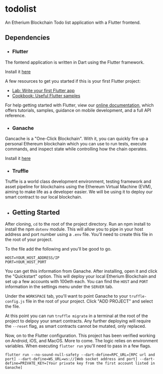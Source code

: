 # todolist

An Etherium Blockchain Todo list application with a Flutter frontend.

## Dependencies

-  ### Flutter

The fontend application is written in Dart using the Flutter framework.

Install it [here](https://flutter.dev/docs/get-started/install)

A few resources to get you started if this is your first Flutter project:

- [Lab: Write your first Flutter app](https://flutter.dev/docs/get-started/codelab)
- [Cookbook: Useful Flutter samples](https://flutter.dev/docs/cookbook)

For help getting started with Flutter, view our
[online documentation](https://flutter.dev/docs), which offers tutorials,
samples, guidance on mobile development, and a full API reference.

- ### Ganache

Gancache is a "One-Click Blockchain". With it, you can quickly fire up a personal Ethereum blockchain which you can use to run tests, execute commands, and inspect state while controlling how the chain operates.

Install it [here](https://www.trufflesuite.com/ganache)

- ### Truffle

Truffle is a world class development environment, testing framework and asset pipeline for blockchains using the Ethereum Virtual Machine (EVM), aiming to make life as a developer easier. We will be using it to deploy our smart contract to our local blockchain.

- ## Getting Started

After cloning, `cd` to the root of the project directory. Run an npm install to install the npm `dotenv` module. This will allow you to pipe in your host address and port number using a `.env` file. You'll need to create this file in the root of your project.

To the file add the following and you'll be good to go.

```
HOST=YOUR_HOST_ADDRESS/IP
PORT=YOUR_HOST_PORT
```

You can get this information from Ganache. After installing, open it and click the "Quickstart" option. This will deploy your local Etherium Blockchain and set up a few accounts with 100eth each. You can find the `HOST` and `PORT` information in the settings menu under the `SERVER` tab.

Under the `WORKSPACE` tab, you'll want to point Ganache to your `truffle-config.js` file in the root of your project. Click "ADD PROJECT" and select the file.

At this point you can run `truffle migrate` in a terminal at the root of the project to delpoy your smart contracts. Any further deploying will require the `--reset` flag, as smart contracts cannot be mutated, only replaced.

Now, on to the Flutter configuration. This project has been verified working on Android, iOS, and MacOS. More to come. The logic relies on environment variables. When executing `flutter run` you'll need to pass in a few flags.

`flutter run --no-sound-null-safety --dart-define=RPC_URL=[RPC url and port] --dart-define=WS_URL=ws://[Web socket address and port] --dart-define=PRIVATE_KEY=[Your private key from the first account listed in Ganache]`
            

